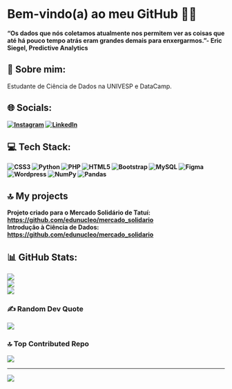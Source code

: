 # Bem-vindo(a) ao meu GitHub 👩‍💻
<b>“Os dados que nós coletamos atualmente nos permitem ver as coisas que até há pouco tempo atrás eram grandes demais para enxergarmos.”- Eric Siegel, Predictive Analytics</b>
## 💫 Sobre mim:
Estudante de Ciência de Dados na UNIVESP e DataCamp.<br>
<b>

## 🌐 Socials:
[![Instagram](https://img.shields.io/badge/Instagram-%23E4405F.svg?logo=Instagram&logoColor=white)](https://instagram.com/letstahl) [![LinkedIn](https://img.shields.io/badge/LinkedIn-%230077B5.svg?logo=linkedin&logoColor=white)](https://linkedin.com/in/https://www.linkedin.com/in/leticiastahl/) 

## 💻 Tech Stack:
![CSS3](https://img.shields.io/badge/css3-%231572B6.svg?style=for-the-badge&logo=css3&logoColor=white) ![Python](https://img.shields.io/badge/python-3670A0?style=for-the-badge&logo=python&logoColor=ffdd54) ![PHP](https://img.shields.io/badge/php-%23777BB4.svg?style=for-the-badge&logo=php&logoColor=white) ![HTML5](https://img.shields.io/badge/html5-%23E34F26.svg?style=for-the-badge&logo=html5&logoColor=white) ![Bootstrap](https://img.shields.io/badge/bootstrap-%23563D7C.svg?style=for-the-badge&logo=bootstrap&logoColor=white) ![MySQL](https://img.shields.io/badge/mysql-%2300f.svg?style=for-the-badge&logo=mysql&logoColor=white) 	![Figma](https://img.shields.io/badge/figma-%23F24E1E.svg?style=for-the-badge&logo=figma&logoColor=white) ![Wordpress](https://img.shields.io/badge/Wordpress-31A8FF.svg?style=for-the-badge&logo=Wordpress&logoColor=white) ![NumPy](https://img.shields.io/badge/numpy-%23013243.svg?style=for-the-badge&logo=numpy&logoColor=white) ![Pandas](https://img.shields.io/badge/pandas-%23150458.svg?style=for-the-badge&logo=pandas&logoColor=white)

## 🔝 My projects
Projeto criado para o Mercado Solidário de Tatuí: https://github.com/edunucleo/mercado_solidario <br>
Introdução à Ciência de Dados: https://github.com/edunucleo/mercado_solidario

## 📊 GitHub Stats:
![](https://github-readme-stats.vercel.app/api?username=devleticiastahl&theme=tokyonight&hide_border=true&include_all_commits=false&count_private=false)<br/>
![](https://github-readme-streak-stats.herokuapp.com/?user=devleticiastahl&theme=tokyonight&hide_border=true)<br/>
![](https://github-readme-stats.vercel.app/api/top-langs/?username=devleticiastahl&theme=tokyonight&hide_border=true&include_all_commits=false&count_private=false&layout=compact)

### ✍️ Random Dev Quote
![](https://quotes-github-readme.vercel.app/api?type=vetical&theme=tokyonight)

### 🔝 Top Contributed Repo
![](https://github-contributor-stats.vercel.app/api?username=devleticiastahl&limit=5&theme=tokyonight&hide_border=true&combine_all_yearly_contributions=true)

---
[![](https://visitcount.itsvg.in/api?id=devleticiastahl&icon=2&color=6)](https://visitcount.itsvg.in)

<!-- Proudly created with GPRM ( https://gprm.itsvg.in ) -->




